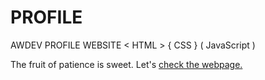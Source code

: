 # PROFILE
AWDEV PROFILE WEBSITE &lt; HTML > { CSS } ( JavaScript )

The fruit of patience is sweet. Let's [check the webpage.](https://wahyu9kdl.github.io/profile/)
